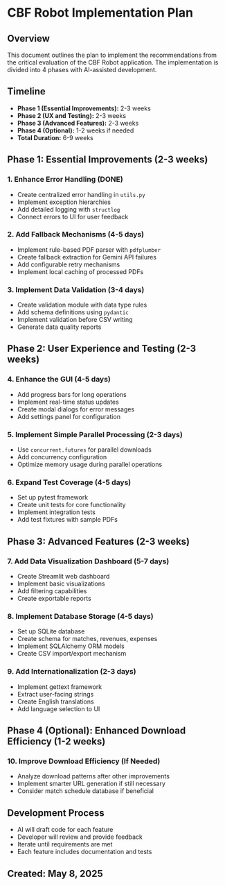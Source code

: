 # CBF Robot Implementation Plan

## Overview
This document outlines the plan to implement the recommendations from the critical evaluation of the CBF Robot application. The implementation is divided into 4 phases with AI-assisted development.

## Timeline
- **Phase 1 (Essential Improvements):** 2-3 weeks
- **Phase 2 (UX and Testing):** 2-3 weeks
- **Phase 3 (Advanced Features):** 2-3 weeks
- **Phase 4 (Optional):** 1-2 weeks if needed
- **Total Duration:** 6-9 weeks

## Phase 1: Essential Improvements (2-3 weeks)

### 1. Enhance Error Handling (DONE)
- Create centralized error handling in `utils.py`
- Implement exception hierarchies
- Add detailed logging with `structlog`
- Connect errors to UI for user feedback


### 2. Add Fallback Mechanisms (4-5 days)
- Implement rule-based PDF parser with `pdfplumber`
- Create fallback extraction for Gemini API failures
- Add configurable retry mechanisms
- Implement local caching of processed PDFs

### 3. Implement Data Validation (3-4 days)
- Create validation module with data type rules
- Add schema definitions using `pydantic`
- Implement validation before CSV writing
- Generate data quality reports

## Phase 2: User Experience and Testing (2-3 weeks)

### 4. Enhance the GUI (4-5 days)
- Add progress bars for long operations
- Implement real-time status updates
- Create modal dialogs for error messages
- Add settings panel for configuration

### 5. Implement Simple Parallel Processing (2-3 days)
- Use `concurrent.futures` for parallel downloads
- Add concurrency configuration
- Optimize memory usage during parallel operations

### 6. Expand Test Coverage (4-5 days)
- Set up pytest framework
- Create unit tests for core functionality
- Implement integration tests
- Add test fixtures with sample PDFs

## Phase 3: Advanced Features (2-3 weeks)

### 7. Add Data Visualization Dashboard (5-7 days)
- Create Streamlit web dashboard
- Implement basic visualizations
- Add filtering capabilities
- Create exportable reports

### 8. Implement Database Storage (4-5 days)
- Set up SQLite database
- Create schema for matches, revenues, expenses
- Implement SQLAlchemy ORM models
- Create CSV import/export mechanism

### 9. Add Internationalization (2-3 days)
- Implement gettext framework
- Extract user-facing strings
- Create English translations
- Add language selection to UI

## Phase 4 (Optional): Enhanced Download Efficiency (1-2 weeks)

### 10. Improve Download Efficiency (If Needed)
- Analyze download patterns after other improvements
- Implement smarter URL generation if still necessary
- Consider match schedule database if beneficial

## Development Process
- AI will draft code for each feature
- Developer will review and provide feedback
- Iterate until requirements are met
- Each feature includes documentation and tests

## Created: May 8, 2025